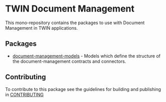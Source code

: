 # TWIN Document Management

This mono-repository contains the packages to use with Document Management in TWIN applications.

## Packages

- [document-management-models](packages/document-management-models/README.md) - Models which define the structure of the document-management contracts and connectors.

## Contributing

To contribute to this package see the guidelines for building and publishing in [CONTRIBUTING](./CONTRIBUTING.md)
